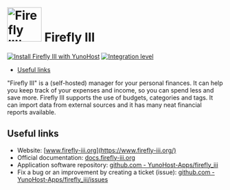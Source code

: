 # <img src="/images/firefly_iii_logo.png" width="80px" alt="Firefly III's logo"> Firefly III

[![Install Firefly III with YunoHost](https://install-app.yunohost.org/install-with-yunohost.png)](https://install-app.yunohost.org/?app=firefly_iii) [![Integration level](https://dash.yunohost.org/integration/firefly_iii.svg)](https://dash.yunohost.org/appci/app/firefly_iii)

- [Useful links](#useful-links)

"Firefly III" is a (self-hosted) manager for your personal finances. It can help you keep track of your expenses and income, so you can spend less and save more. Firefly III supports the use of budgets, categories and tags. It can import data from external sources and it has many neat financial reports available.

## Useful links

+ Website: [www.firefly-iii.org](https://www.firefly-iii.org/)
+ Official documentation: [docs.firefly-iii.org](https://docs.firefly-iii.org/about-firefly-iii/introduction)
+ Application software repository: [github.com - YunoHost-Apps/firefly_iii](https://github.com/YunoHost-Apps/firefly_iii_ynh)
+ Fix a bug or an improvement by creating a ticket (issue): [github.com - YunoHost-Apps/firefly_iii/issues](https://github.com/YunoHost-Apps/firefly_iii_ynh/issues)
